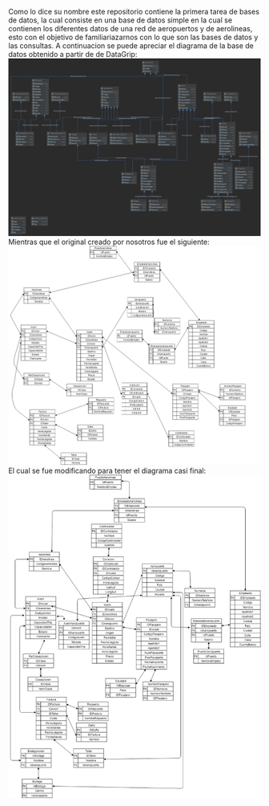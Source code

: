 Como lo dice su nombre este repositorio contiene la primera tarea de bases de datos, la cual consiste en una base de datos simple
en la cual se contienen los diferentes datos de una red de aeropuertos y de aerolineas, esto con el objetivo de familiariazarnos
con lo que son las bases de datos y las consultas.
A continuacion se puede apreciar el diagrama de la base de datos obtenido a partir de de DataGrip:
![alt text](https://github.com/kennethGHS/HomeWork-1-Database/blob/master/Pictures/DiragaramaDatagrip.png)
Mientras que el original creado por nosotros fue el siguiente:
![alt text](https://github.com/kennethGHS/HomeWork-1-Database/blob/master/Pictures/DaigramaInicial.png)
El cual se fue modificando para tener el diagrama casi final:
![alt text](https://github.com/kennethGHS/HomeWork-1-Database/blob/master/Pictures/DiagramaCasiFInal.png)
